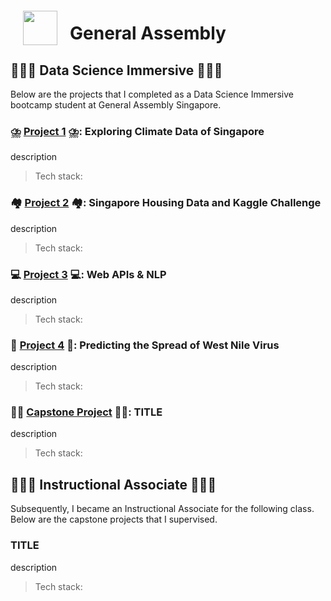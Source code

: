 <img src="http://imgur.com/1ZcRyrc.png" style="float: left; margin: 20px; height: 55px">

# General Assembly

## 👨🏽‍🎓 Data Science Immersive 👨🏽‍🎓

Below are the projects that I completed as a Data Science Immersive bootcamp student at General Assembly Singapore.

### ⛈️ [Project 1](./project_1/) ⛈️: Exploring Climate Data of Singapore

description

> Tech stack:



### 🏘️ [Project 2](./project_2/) 🏘️: Singapore Housing Data and Kaggle Challenge

description

> Tech stack:



### 💻 [Project 3](./project_3/) 💻: Web APIs & NLP

description

> Tech stack:



### 🦠 [Project 4](./project_4a/) 🦠: Predicting the Spread of West Nile Virus

description

> Tech stack:



### 🏃🏽 [Capstone Project](./capstone/) 🏃🏽: TITLE

description

> Tech stack:



## 👨🏽‍🏫 Instructional Associate 👨🏽‍🏫

Subsequently, I became an Instructional Associate for the following class. Below are the capstone projects that I supervised.

### TITLE

description

> Tech stack:
